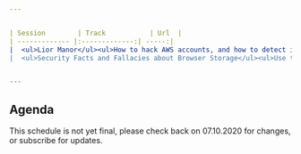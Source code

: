 ```yaml
---


| Session        | Track           | Url  |
| ------------- |:-------------:| -----:|
|  <ul>Lior Manor</ul><ul>How to hack AWS accounts, and how to detect it fast - including demo!</ul><ul>Using OWASP Nettacker For Recon and Vulnerability Scanning</ul><ul>Building Products with Privacy and Trustbas a baseline</ul><ul>OWASP SAMM 2: Your Dynamic Software Security Journey</ul><ul>CSP is broken, let’s fix it</ul><ul>Dev, Sec, Oops: How Agile Security increases Attack Surface</ul><ul>GraphQL APIs from bug hunter's perspective</ul><ul>Tag soup – food for mXSS</ul><ul>Privacy & prejudice: on privacy threat modeling misconceptions</ul>  | A | https://zoom.us/j/94644636569 |
|  <ul>Security Facts and Fallacies about Browser Storage</ul><ul>Use the OWASP Threat Modeling Playbook to Improve your Product Security</ul><ul>Architect of threat landscape: How to secure your microservice-based system</ul><ul>Building better security for your API platform using Azure API Management</ul><ul>Find bugs faster with fuzzing</ul><ul>DevSecOps @ Amdocs</ul><ul>Learn race conditions in web apps with OWASP TimeGap Theory</ul><ul>Securing Docker runtime with DockerENT</ul>| B  |  https://zoom.us/j/91379563987  |


---
```


## Agenda 

This schedule is not yet final, please check back on 07.10.2020 for changes, or subscribe for updates. 


